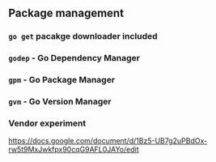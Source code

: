 ## Package management

### `go get` pacakge downloader included

### `godep` - Go Dependency Manager

### `gpm` - Go Package Manager

### `gvm` - Go Version Manager

### Vendor experiment

https://docs.google.com/document/d/1Bz5-UB7g2uPBdOx-rw5t9MxJwkfpx90cqG9AFL0JAYo/edit
